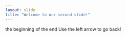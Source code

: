 ```yaml
---
layout: slide
title: "Welcome to our second slide!"
---
```

the beginning of the end
Use the left arrow to go back!
